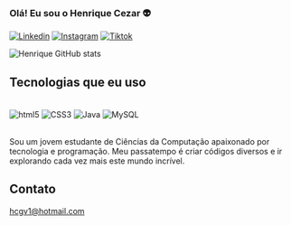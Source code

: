 ### Olá! Eu sou o Henrique Cezar 👽


[![Linkedin](https://img.shields.io/badge/LinkedIn-0077B5?style=for-the-badge&logo=linkedin&logoColor=white)](https://www.linkedin.com/in/henrique-cezar-514399272/)
[![Instagram](https://img.shields.io/badge/Instagram-E4405F?style=for-the-badge&logo=instagram&logoColor=white)](https://www.instagram.com/henriquix_20z/)
[![Tiktok](https://img.shields.io/badge/TikTok-000000?style=for-the-badge&logo=tiktok&logoColor=white)](https://www.tiktok.com/@henriquix20)

![Henrique GitHub stats](https://github-readme-stats.vercel.app/api?username=Heriquix20&show_icons=true&theme=merko)

## Tecnologias que eu uso

<div style = "display inline_block"><br/> 
<img align = "center" alt= "html5" src = "https://img.shields.io/badge/HTML5-E34F26?style=for-the-badge&logo=html5&logoColor=white">
<img align = "center" alt= "CSS3" src = "https://img.shields.io/badge/CSS3-1572B6?style=for-the-badge&logo=css3&logoColor=white">
<img align = "center" alt= "Java" src = "https://img.shields.io/badge/Java-ED8B00?style=for-the-badge&logo=openjdk&logoColor=white">
<img align = "center" alt= "MySQL" src = "https://img.shields.io/badge/MySQL-00000F?style=for-the-badge&logo=mysql&logoColor=white">
</div><br>

Sou um jovem estudante de Ciências da Computação apaixonado por tecnologia e programação. Meu passatempo é criar códigos diversos e ir explorando cada vez mais este mundo incrível.

## Contato
hcgv1@hotmail.com
